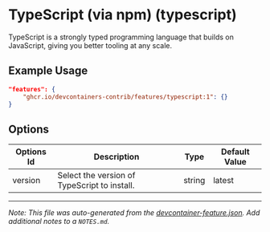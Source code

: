 
# TypeScript (via npm) (typescript)

TypeScript is a strongly typed programming language that builds on JavaScript, giving you better tooling at any scale.

## Example Usage

```json
"features": {
    "ghcr.io/devcontainers-contrib/features/typescript:1": {}
}
```

## Options

| Options Id | Description | Type | Default Value |
|-----|-----|-----|-----|
| version | Select the version of TypeScript to install. | string | latest |



---

_Note: This file was auto-generated from the [devcontainer-feature.json](https://github.com/devcontainers-contrib/features/blob/main/src/typescript/devcontainer-feature.json).  Add additional notes to a `NOTES.md`._
